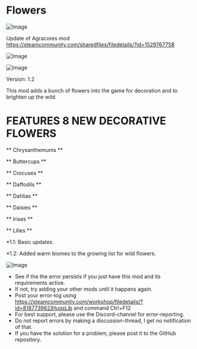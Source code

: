 # Flowers

![Image](https://i.imgur.com/buuPQel.png)

Update of Agracores mod
https://steamcommunity.com/sharedfiles/filedetails/?id=1529767758

![Image](https://i.imgur.com/pufA0kM.png)

	
![Image](https://i.imgur.com/Z4GOv8H.png)


Version: 1.2
	
This mod adds a bunch of flowers into the game for decoration and to brighten up the wild.


#  FEATURES 8 NEW DECORATIVE FLOWERS 



** Chrysanthemums **

** Buttercups **

** Crocuses **

** Daffodils **

** Dahlias **

** Daisies **

** Irises **

** Lilies **

*1.1: Basic updates.

*1.2: Added warm biomes to the growing list for wild flowers.


![Image](https://i.imgur.com/PwoNOj4.png)



-  See if the the error persists if you just have this mod and its requirements active.
-  If not, try adding your other mods until it happens again.
-  Post your error-log using https://steamcommunity.com/workshop/filedetails/?id=818773962]HugsLib and command Ctrl+F12
-  For best support, please use the Discord-channel for error-reporting.
-  Do not report errors by making a discussion-thread, I get no notification of that.
-  If you have the solution for a problem, please post it to the GitHub repository.




